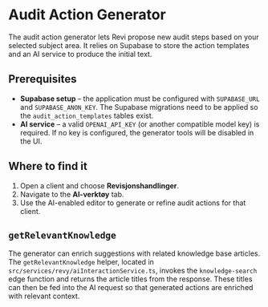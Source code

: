 # Audit Action Generator

The audit action generator lets Revi propose new audit steps based on your selected subject area. It relies on Supabase to store the action templates and an AI service to produce the initial text.

## Prerequisites

- **Supabase setup** – the application must be configured with `SUPABASE_URL` and `SUPABASE_ANON_KEY`. The Supabase migrations need to be applied so the `audit_action_templates` tables exist.
- **AI service** – a valid `OPENAI_API_KEY` (or another compatible model key) is required. If no key is configured, the generator tools will be disabled in the UI.

## Where to find it

1. Open a client and choose **Revisjonshandlinger**.
2. Navigate to the **AI-verktøy** tab.
3. Use the AI-enabled editor to generate or refine audit actions for that client.

## `getRelevantKnowledge`

The generator can enrich suggestions with related knowledge base articles. The
`getRelevantKnowledge` helper, located in
`src/services/revy/aiInteractionService.ts`, invokes the `knowledge-search`
edge function and returns the article titles from the response. These titles can
then be fed into the AI request so that generated actions are enriched with
relevant context.

